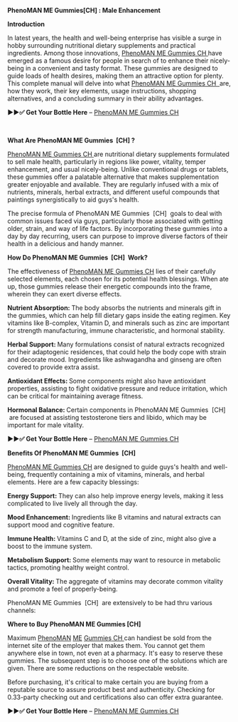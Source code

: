 <p><strong>PhenoMAN ME Gummies[CH] : Male Enhancement</strong></p>
<p><strong>Introduction</strong></p>
<p>In latest years, the health and well-being enterprise has visible a surge in hobby surrounding nutritional dietary supplements and practical ingredients. Among those innovations, <a href="https://mefnl.com/rwyh">PhenoMAN ME Gummies<u> CH </u></a>have emerged as a famous desire for people in search of to enhance their nicely-being in a convenient and tasty format. These gummies are designed to guide loads of health desires, making them an attractive option for plenty. This complete manual will delve into what <a href="https://mefnl.com/rwyh">PhenoMAN&nbsp;ME&nbsp;Gummies<u>&nbsp;CH</u></a><u>&nbsp;&nbsp;</u>are, how they work, their key elements, usage instructions, shopping alternatives, and a concluding summary in their ability advantages.</p>
<p><strong>▶▶✅ Get Your Bottle Here</strong> &ndash;&nbsp;<a href="https://mefnl.com/rwyh">PhenoMAN&nbsp;ME&nbsp;Gummies<u>&nbsp;CH</u></a></p>
<p>&nbsp;</p>
<p><strong>What Are PhenoMAN ME Gummies &nbsp;[CH] ?</strong></p>
<p><u><a href="https://mefnl.com/rwyh">PhenoMAN&nbsp;ME&nbsp;Gummies&nbsp;CH</a> </u>are nutritional dietary supplements formulated to sell male health, particularly in regions like power, vitality, temper enhancement, and usual nicely-being. Unlike conventional drugs or tablets, these gummies offer a palatable alternative that makes supplementation greater enjoyable and available. They are regularly infused with a mix of nutrients, minerals, herbal extracts, and different useful compounds that paintings synergistically to aid guys's health.</p>
<p>The precise formula of PhenoMAN ME Gummies &nbsp;[CH] &nbsp;goals to deal with common issues faced via guys, particularly those associated with getting older, strain, and way of life factors. By incorporating these gummies into a day by day recurring, users can purpose to improve diverse factors of their health in a delicious and handy manner.</p>
<p><strong>How Do PhenoMAN ME Gummies &nbsp;[CH] &nbsp;Work?</strong></p>
<p>The effectiveness of <a href="https://mefnl.com/rwyh">PhenoMAN&nbsp;ME&nbsp;Gummies<u>&nbsp;CH</u></a>&nbsp;lies of their carefully selected elements, each chosen for its potential health blessings. When ate up, those gummies release their energetic compounds into the frame, wherein they can exert diverse effects.</p>
<p><strong>Nutrient Absorption: </strong>The body absorbs the nutrients and minerals gift in the gummies, which can help fill dietary gaps inside the eating regimen. Key vitamins like B-complex, Vitamin D, and minerals such as zinc are important for strength manufacturing, immune characteristic, and hormonal stability.</p>
<p><strong>Herbal Support: </strong>Many formulations consist of natural extracts recognized for their adaptogenic residences, that could help the body cope with strain and decorate mood. Ingredients like ashwagandha and ginseng are often covered to provide extra assist.</p>
<p><strong>Antioxidant Effects: </strong>Some components might also have antioxidant properties, assisting to fight oxidative pressure and reduce irritation, which can be critical for maintaining average fitness.</p>
<p><strong>Hormonal Balance: </strong>Certain components in PhenoMAN ME Gummies &nbsp;[CH] &nbsp;are focused at assisting testosterone tiers and libido, which may be important for male vitality.</p>
<p><strong>▶▶✅ Get Your Bottle Here</strong>&nbsp;&ndash;&nbsp;<a href="https://mefnl.com/rwyh">PhenoMAN&nbsp;ME&nbsp;Gummies<u>&nbsp;CH</u></a></p>
<p><strong>Benefits Of PhenoMAN ME Gummies &nbsp;[CH] </strong></p>
<p><a href="https://mefnl.com/rwyh">PhenoMAN&nbsp;ME&nbsp;Gummies<u>&nbsp;CH</u></a> are designed to guide guys's health and well-being, frequently containing a mix of vitamins, minerals, and herbal elements. Here are a few capacity blessings:</p>
<p><strong>Energy Support: </strong>They can also help improve energy levels, making it less complicated to live lively all through the day.</p>
<p><strong>Mood Enhancement: </strong>Ingredients like B vitamins and natural extracts can support mood and cognitive feature.</p>
<p><strong>Immune Health: </strong>Vitamins C and D, at the side of zinc, might also give a boost to the immune system.</p>
<p><strong>Metabolism Support: </strong>Some elements may want to resource in metabolic tactics, promoting healthy weight control.</p>
<p><strong>Overall Vitality: </strong>The aggregate of vitamins may decorate common vitality and promote a feel of properly-being.</p>
<p>PhenoMAN ME Gummies &nbsp;[CH] &nbsp;are extensively to be had thru various channels:</p>
<p><strong>Where to Buy PhenoMAN ME Gummies [CH]<br /></strong></p>
<p>Maximum <a href="https://mefnl.com/rwyh">PhenoMAN</a> <a href="https://mefnl.com/rwyh">ME</a> <a href="https://mefnl.com/rwyh">Gummies</a><u> CH </u>can handiest be sold from the internet site of the employer that makes them. You cannot get them anywhere else in town, not even at a pharmacy. It's easy to reserve these gummies. The subsequent step is to choose one of the solutions which are given. There are some reductions on the respectable website.</p>
<p>Before purchasing, it's critical to make certain you are buying from a reputable source to assure product best and authenticity. Checking for 0.33-party checking out and certifications also can offer extra guarantee.</p>
<p><strong>▶▶✅ Get Your Bottle Here</strong>&nbsp;&ndash;&nbsp;<a href="https://mefnl.com/rwyh">PhenoMAN&nbsp;ME&nbsp;Gummies<u>&nbsp;CH</u></a></p>
<h2>&nbsp;</h2>
<p>&nbsp;</p>
